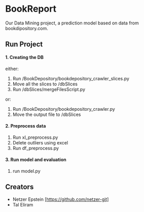 # BookReport
Our Data Mining project, a prediction model based on data from bookdipository.com.

## Run Project
#### 1. Creating the DB
either:
1. Run /BookDepository/bookdepository_crawler_slices.py
2. Move all the slices to /dbSlices
3. Run /dbSlices/mergeFilesScript.py

or:
1. Run /BookDepository/bookdepository_crawler.py
2. Move the output file to /dbSlices

#### 2. Preprocess data
1. Run xl_preprocess.py
2. Delete outliers using excel
3. Run df_preprocess.py

#### 3. Run model and evaluation
1. run model.py

## Creators
- Netzer Epstein [https://github.com/netzer-git]
- Tal Eliram
